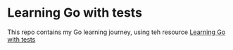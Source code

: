 # Learning Go with tests

This repo contains my Go learning journey, using teh resource [Learning Go with tests](https://quii.gitbook.io/learn-go-with-tests/)